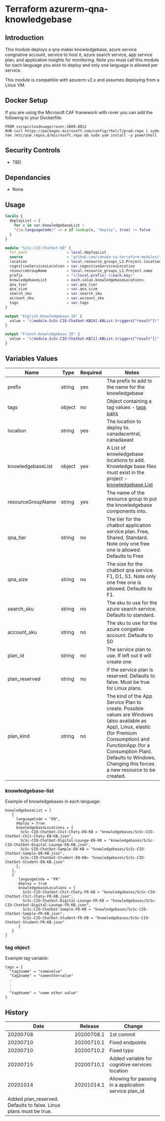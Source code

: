 # Terraform azurerm-qna-knowledgebase

## Introduction

This module deploys a qna maker knowledgebase, azure service congnative account, service to host it, azure search service, app service plan, and application insights for monitoring.
Note you must call this module for each language you wish to deploy and only one language is allowed per service.

This module is compatible with azurerm v2.x and assumes deploying from a Linux VM.

## Docker Setup
If you are using the Microsoft CAF framework with rover you can add the following to your Dockerfile:
```
FROM sscspccloudnuage/rover:2009.0812
RUN curl https://packages.microsoft.com/config/rhel/7/prod.repo | sudo tee /etc/yum.repos.d/microsoft.repo && sudo yum install -y powershell
```

## Security Controls
* TBD

## Dependancies

* None


## Usage

```terraform
locals {
  deployList = {
    for x in var.knowledgebaseList :
    "${x.languageCode}" => x if lookup(x, "deploy", true) != false
  }
}

module "ScSc-CIO-Chatbot-KB" {
  for_each                  = local.deployList
  source                    = "github.com/canada-ca-terraform-modules/terraform-azurerm-qna-knowledgebase?ref=202010116.dev"
  location                  = local.resource_groups_L2.Project.location
  cognitiveServicesLocation = var.cognitiveServicesLocation
  resourceGroupName         = local.resource_groups_L2.Project.name
  prefix                    = "${local.prefix}-${each.key}"
  knowledgebaseList         = each.value.knowledgebaseLocations
  qna_tier                  = var.qna_tier
  qna_size                  = var.qna_size
  search_sku                = var.search_sku
  account_sku               = var.account_sku
  tags                      = var.tags
}

output "English_Knowledgebase_ID" {
  value = "${module.ScSc-CIO-Chatbot-KB[0].KBList.triggers["result"]}"
}

output "French_Knowledgebase_ID" {
  value = "${module.ScSc-CIO-Chatbot-KB[1].KBList.triggers["result"]}"
}

```

## Variables Values

| Name                                    | Type   | Required | Notes                                                                                                       | 
| --------------------------------------- | ------ | -------- |------------------------------------------------------------------------------------------------------------ |
| prefix                                  | string | yes      | The prefix to add to the name for the knowledgebase |
| tags                                    | object | no       | Object containing a tag values - [tags pairs](#tag-object) |
| location                                | string | yes      | The location to deploy to.  canadacentral, canadaeast |
| knowledgebaseList                              | object | yes      | A List of knowledgebase locations to add.  Knowledge base files must exist in the project - [knowledgebase List](#knowledgebase-list) |
| resourceGroupName                      | string | yes       | The name of the resource group to put the knowledgebase components into. |
| qna_tier                               | string | no       | The tier for the chatbot application service plan.  Free, Shared, Standard.  Note only one free one is allowed. Defaults to Free |
| qna_size                                | string | no       | The size for the chatbot qna service.  F1, D1, S1.  Note only one free one is allowed.  Defaults to F1. |
| search_sku                              | string | no        | The sku to use for the azure search service.  Defaults to standard. |
| account_sku                             | string | no        | The sku to use for the azure congative account.  Defaults to S0 |
| plan_id                             | string | no        | The service plan to use.  If left out it will create one |
| plan_reserved                             | string | no        | If the service plan is reserved.  Defaults to false.  Must be true for Linux plans. |
| plan_kind                             | string | no        | The kind of the App Service Plan to create. Possible values are Windows (also available as App), Linux, elastic (for Premium Consumption) and FunctionApp (for a Consumption Plan). Defaults to Windows. Changing this forces a new resource to be created. |

### knowledgebase-list
Example of knowledgebases in each language:

```hcl
knowledgebaseList = [
   {
     languageCode = "EN",
     deploy = true
     knowledgebaseLocations = {
       ScSc-CIO-Chatbot-Chit-Chaty-EN-KB = "knowledgebases/ScSc-CIO-Chatbot-Chit-Chaty-EN-KB.json",
       ScSc-CIO-Chatbot-Digital-Lounge-EN-KB = "knowledgebases/ScSc-CIO-Chatbot-Digital-Lounge-EN-KB.json",
       ScSc-CIO-Chatbot-Sample-EN-KB = "knowledgebases/ScSc-CIO-Chatbot-Sample-EN-KB.json",
       ScSc-CIO-Chatbot-Student-EN-KB= "knowledgebases/ScSc-CIO-Chatbot-Student-EN-KB.json"
     },
   },
   {
      languageCode = "FR"
      deploy = true
      knowledgebaseLocations = {
        ScSc-CIO-Chatbot-Chit-Chaty-FR-KB = "knowledgebases/ScSc-CIO-Chatbot-Chit-Chaty-FR-KB.json",
        ScSc-CIO-Chatbot-Digital-Lounge-FR-KB = "knowledgebases/ScSc-CIO-Chatbot-Digital-Lounge-FR-KB.json",
        ScSc-CIO-Chatbot-Sample-FR-KB = "knowledgebases/ScSc-CIO-Chatbot-Sample-FR-KB.json",
        ScSc-CIO-Chatbot-Student-FR-KB = "knowledgebases/ScSc-CIO-Chatbot-Student-FR-KB.json"
      }
   }
]
```

### tag object

Example tag variable:

```hcl
tags = {
  "tag1name" = "somevalue"
  "tag2name" = "someothervalue"
  .
  .
  .
  "tagXname" = "some other value"
}
```

## History

| Date     | Release    | Change                                                                                                |
| -------- | ---------- | ----------------------------------------------------------------------------------------------------- |
| 20200708 | 20200708.1 | 1st commit                                                                                            |
| 20200710 | 20200710.1 | Fixed endpoints                                                                                       |
| 20200710 | 20200710.2 | Fixed typo                                                                                            |
| 20200715 | 20200710.1 | Added variable for cognitive services location                        |
| 20201014 | 20201014.1 | Allowing for passing in a application service plan_id 
                          Added plan_reserved.  Defaults to false.  Linux plans must be true.|
